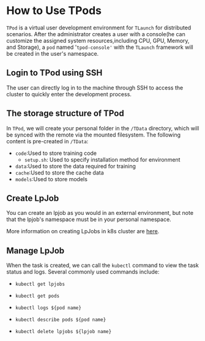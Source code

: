 # How to Use TPods
``TPod`` is a virtual user development environment for ``TLaunch`` for distributed scenarios. After the administrator creates a user with a console(he can customize the assigned system resources,including CPU, GPU, Memory, and Storage), a `pod` named '` tpod-console' ` with the ``TLaunch`` framework will be created in the user's namespace. 
## Login to TPod using SSH
The user can directly log in to the machine through SSH to access the cluster to quickly enter the development process.
## The storage structure of TPod
In ``TPod``, we will create your personal folder in the ``/TData`` directory, which will be synced with the remote via the mounted filesystem. The following content is pre-created in ``/TData``:

  - ```code```:Used to store training code
    - ```setup.sh```: Used to specify installation method for environment
  - ```data```:Used to store the data required for training
  - ```cache```:Used to store the cache data
  - ```models```:Used to store models
## Create LpJob
You can create an lpjob as you would in an external environment, but note that the lpjob's namespace must be in your personal namespace.

More information on creating LpJobs in k8s cluster are [here](./quick-start.md).
## Manage LpJob 
When the task is created, we can call the ``kubectl`` command to view the task status and logs. Several commonly used commands include:

  - ```kubectl get lpjobs```
  
  - ```kubectl get pods```

  - ```kubectl logs ${pod name}```

  - ```kubectl describe pods ${pod name}```

  - ```kubectl delete lpjobs ${lpjob name}```